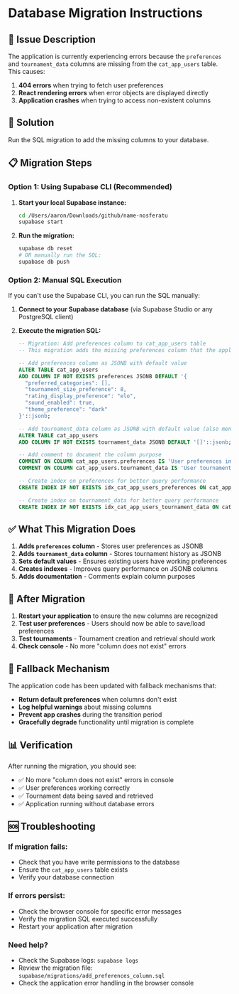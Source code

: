 # Database Migration Instructions

## **🚨 Issue Description**

The application is currently experiencing errors because the `preferences` and `tournament_data` columns are missing from the `cat_app_users` table. This causes:

1. **404 errors** when trying to fetch user preferences
2. **React rendering errors** when error objects are displayed directly
3. **Application crashes** when trying to access non-existent columns

## **🔧 Solution**

Run the SQL migration to add the missing columns to your database.

## **📋 Migration Steps**

### **Option 1: Using Supabase CLI (Recommended)**

1. **Start your local Supabase instance:**

   ```bash
   cd /Users/aaron/Downloads/github/name-nosferatu
   supabase start
   ```

2. **Run the migration:**

   ```bash
   supabase db reset
   # OR manually run the SQL:
   supabase db push
   ```

### **Option 2: Manual SQL Execution**

If you can't use the Supabase CLI, you can run the SQL manually:

1. **Connect to your Supabase database** (via Supabase Studio or any PostgreSQL client)

2. **Execute the migration SQL:**

   ```sql
   -- Migration: Add preferences column to cat_app_users table
   -- This migration adds the missing preferences column that the application expects

   -- Add preferences column as JSONB with default value
   ALTER TABLE cat_app_users
   ADD COLUMN IF NOT EXISTS preferences JSONB DEFAULT '{
     "preferred_categories": [],
     "tournament_size_preference": 8,
     "rating_display_preference": "elo",
     "sound_enabled": true,
     "theme_preference": "dark"
   }'::jsonb;

   -- Add tournament_data column as JSONB with default value (also mentioned in docs)
   ALTER TABLE cat_app_users
   ADD COLUMN IF NOT EXISTS tournament_data JSONB DEFAULT '[]'::jsonb;

   -- Add comment to document the column purpose
   COMMENT ON COLUMN cat_app_users.preferences IS 'User preferences including theme, sound, tournament settings, and categories';
   COMMENT ON COLUMN cat_app_users.tournament_data IS 'User tournament history and data stored as JSONB array';

   -- Create index on preferences for better query performance
   CREATE INDEX IF NOT EXISTS idx_cat_app_users_preferences ON cat_app_users USING GIN (preferences);

   -- Create index on tournament_data for better query performance
   CREATE INDEX IF NOT EXISTS idx_cat_app_users_tournament_data ON cat_app_users USING GIN (tournament_data);
   ```

## **✅ What This Migration Does**

1. **Adds `preferences` column** - Stores user preferences as JSONB
2. **Adds `tournament_data` column** - Stores tournament history as JSONB
3. **Sets default values** - Ensures existing users have working preferences
4. **Creates indexes** - Improves query performance on JSONB columns
5. **Adds documentation** - Comments explain column purposes

## **🔄 After Migration**

1. **Restart your application** to ensure the new columns are recognized
2. **Test user preferences** - Users should now be able to save/load preferences
3. **Test tournaments** - Tournament creation and retrieval should work
4. **Check console** - No more "column does not exist" errors

## **🚀 Fallback Mechanism**

The application code has been updated with fallback mechanisms that:

- **Return default preferences** when columns don't exist
- **Log helpful warnings** about missing columns
- **Prevent app crashes** during the transition period
- **Gracefully degrade** functionality until migration is complete

## **📊 Verification**

After running the migration, you should see:

- ✅ No more "column does not exist" errors in console
- ✅ User preferences working correctly
- ✅ Tournament data being saved and retrieved
- ✅ Application running without database errors

## **🆘 Troubleshooting**

### **If migration fails:**

- Check that you have write permissions to the database
- Ensure the `cat_app_users` table exists
- Verify your database connection

### **If errors persist:**

- Check the browser console for specific error messages
- Verify the migration SQL executed successfully
- Restart your application after migration

### **Need help?**

- Check the Supabase logs: `supabase logs`
- Review the migration file: `supabase/migrations/add_preferences_column.sql`
- Check the application error handling in the browser console
